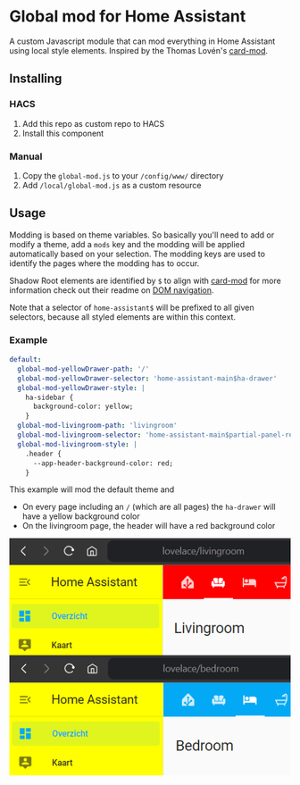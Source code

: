# Global mod for Home Assistant

A custom Javascript module that can mod everything in Home Assistant using local style elements. Inspired by the Thomas Lovén's [card-mod](https://github.com/thomasloven/lovelace-card-mod).

## Installing

### HACS

1. Add this repo as custom repo to HACS
2. Install this component

### Manual 

1. Copy the `global-mod.js` to your `/config/www/` directory
2. Add `/local/global-mod.js` as a custom resource

## Usage

Modding is based on theme variables. So basically you'll need to add or modify a theme, add a `mods` key and the modding will be applied automatically based on your selection. The modding keys are used to identify the pages where the modding has to occur. 

Shadow Root elements are identified by `$` to align with [card-mod](https://github.com/thomasloven/lovelace-card-mod) for more information check out their readme on [DOM navigation](https://github.com/thomasloven/lovelace-card-mod?tab=readme-ov-file#dom-navigation).

Note that a selector of `home-assistant$` will be prefixed to all given selectors, because all styled elements are within this context.

### Example

```yaml
default:
  global-mod-yellowDrawer-path: '/'
  global-mod-yellowDrawer-selector: 'home-assistant-main$ha-drawer'
  global-mod-yellowDrawer-style: |
    ha-sidebar { 
      background-color: yellow; 
    }
  global-mod-livingroom-path: 'livingroom'
  global-mod-livingroom-selector: 'home-assistant-main$partial-panel-resolver ha-panel-lovelace$hui-root$div'
  global-mod-livingroom-style: |
    .header { 
      --app-header-background-color: red; 
    }
```

This example will mod the default theme and
- On every page including an `/` (which are all pages) the `ha-drawer` will have a yellow background color
- On the livingroom page, the header will have a red background color

![Example](images/example.png)

